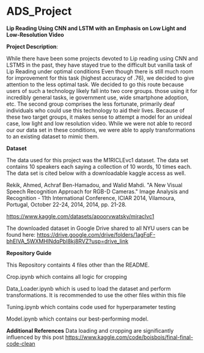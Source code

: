 # ADS_Project
**Lip Reading Using CNN and LSTM with an Emphasis on Low Light and Low-Resolution Video**

**Project Description**:

While there have been some projects devoted to Lip reading using CNN and LSTMS in the past, they have stayed true to the difficult but vanilla task of Lip Reading under optimal conditions
Even though there is still much room for improvement for this task (highest accuracy of .76), we decided to give attention to the less optimal task. We decided to go this route because users of such a technology
likely fall into two core groups. those using it for incredibly general tasks, ie government use, wide smartphone adoption, etc. The second group comprises the less fortunate, primarily deaf individuals who could 
use this technology to aid their lives. Because of these two target groups, it makes sense to attempt a model for an unideal case, low light and low resolution video. While we were not able to record our
our data set in these conditions, we were able to apply transformations to an existing dataset to mimic them. 

**Dataset**

The data used for this project was the M1RICLEvc1 dataset.
The data set contains 10 speakers each saying a collection of 10 words, 10 times each. The data set is cited below with a downloadable kaggle access as well. 

Rekik, Ahmed, Achraf Ben-Hamadou, and Walid Mahdi. "A New Visual Speech Recognition Approach for RGB-D Cameras." Image Analysis and Recognition - 11th International Conference, ICIAR 2014, Vilamoura, Portugal, October 22-24, 2014, 2014, pp. 21-28.

https://www.kaggle.com/datasets/apoorvwatsky/miraclvc1

The downloaded dataset in Google Drive shared to all NYU users can be found here:
https://drive.google.com/drive/folders/1agFqF-bhEIVA_5WXMHlNdqPbI8kj8RVZ?usp=drive_link


**Repository Guide**

This Repository containts 4 files other than the README. 

Crop.ipynb which contains all logic for cropping

Data_Loader.ipynb which is used to load the dataset and perform transformations. 
  It is recommended to use the other files within this file

Tuning.ipynb which contains code used for hyperparameter testing 

Model.ipynb which contains our best-performing model.



**Additional References**
Data loading and cropping are significantly influenced by this post
https://www.kaggle.com/code/boisbois/final-final-code-clean





